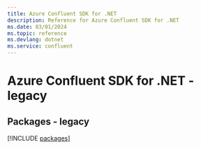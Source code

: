 ```yaml
---
title: Azure Confluent SDK for .NET
description: Reference for Azure Confluent SDK for .NET
ms.date: 03/01/2024
ms.topic: reference
ms.devlang: dotnet
ms.service: confluent
---
```

# Azure Confluent SDK for .NET - legacy
## Packages - legacy
[!INCLUDE [packages](confluent-index.md)]